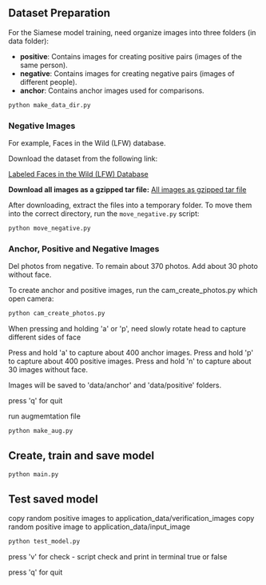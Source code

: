 ## Dataset Preparation

For the Siamese model training, 
need organize images into three folders (in data folder):
- **positive**: Contains images for creating positive pairs (images of the same person).
- **negative**: Contains images for creating negative pairs (images of different people).
- **anchor**: Contains anchor images used for comparisons.

```bash
python make_data_dir.py
```

### Negative Images

For example, Faces in the Wild (LFW) database.

Download the dataset from the following link:

[Labeled Faces in the Wild (LFW) Database](https://vis-www.cs.umass.edu/lfw/)

**Download all images as a gzipped tar file:**
[All images as gzipped tar file](https://vis-www.cs.umass.edu/lfw/lfw.tgz)

After downloading, extract the files into a temporary folder. To move them into the correct directory, run the `move_negative.py` script:

```bash
python move_negative.py
```
### Anchor, Positive and Negative Images

Del photos from negative. To remain about 370 photos. Add about 30 photo without face.

To create anchor and positive images, 
run the cam_create_photos.py which open camera:

```bash
python cam_create_photos.py
```

When pressing and holding 'a' or 'p', 
need slowly rotate head to capture different sides of face

Press and hold 'a' to capture about 400 anchor images.
Press and hold 'p' to capture about 400 positive images.
Press and hold 'n' to capture about 30 images without face.

Images will be saved to 'data/anchor' and 'data/positive' folders.

press 'q' for quit

run augmemtation file

```bash
python make_aug.py
```

## Create, train and save model

```bash
python main.py
```

## Test saved model

copy random positive images to application_data/verification_images
copy random positive image to application_data/input_image

```bash
python test_model.py
```

press 'v' for check - script check and print in terminal true or false

press 'q' for quit